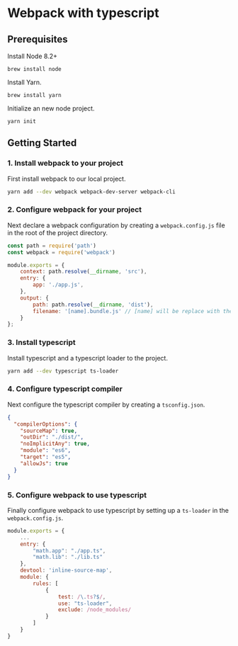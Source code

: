 # Webpack with typescript

## Prerequisites

Install Node 8.2+
```
brew install node
```

Install Yarn.
```
brew install yarn
```

Initialize an new node project.
```
yarn init
```

## Getting Started

### 1. Install webpack to your project

First install webpack to our local project.

```bash
yarn add --dev webpack webpack-dev-server webpack-cli
```

### 2. Configure webpack for your project

Next declare a webpack configuration by creating a `webpack.config.js` file in the root of the project directory.

```js
const path = require('path')
const webpack = require('webpack')

module.exports = {
    context: path.resolve(__dirname, 'src'),
    entry: {
        app: './app.js',
    },
    output: {
        path: path.resolve(__dirname, 'dist'),
        filename: '[name].bundle.js' // [name] will be replace with the key of the corresponding entry
    }
};
```
### 3. Install typescript

Install typescript and a typescript loader to the project.

```bash
yarn add --dev typescript ts-loader
```

### 4. Configure typescript compiler

Next configure the typescript compiler by creating a `tsconfig.json`.

```json
{
  "compilerOptions": {
    "sourceMap": true,
    "outDir": "./dist/",
    "noImplicitAny": true,
    "module": "es6",
    "target": "es5",
    "allowJs": true
  }
}
```

### 5. Configure webpack to use typescript

Finally configure webpack to use typescript by setting up a `ts-loader` in the `webpack.config.js`.

```js
module.exports = {
    ...
    entry: {
        "math.app": "./app.ts",
        "math.lib": "./lib.ts"
    },
    devtool: 'inline-source-map',
    module: {
        rules: [
            {
                test: /\.ts?$/,
                use: "ts-loader",
                exclude: /node_modules/
            }
        ]
    }
}
```






